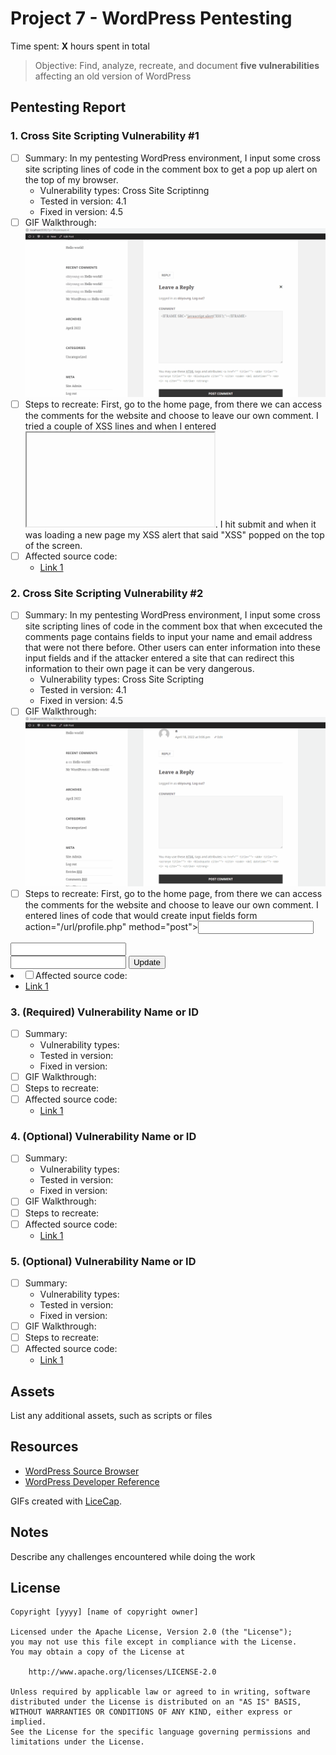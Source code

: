 # Project 7 - WordPress Pentesting

Time spent: **X** hours spent in total

> Objective: Find, analyze, recreate, and document **five vulnerabilities** affecting an old version of WordPress

## Pentesting Report

### 1. Cross Site Scripting Vulnerability #1
  - [ ] Summary: In my pentesting WordPress environment, I input some cross site scripting lines of code in the comment box to get a pop up alert on the top of my browser.
    - Vulnerability types: Cross Site Scriptinng 
    - Tested in version: 4.1
    - Fixed in version: 4.5
  - [ ] GIF Walkthrough: <img src="xss.java.wp.gif" alt="XSS Vulnerability #1">
  - [ ] Steps to recreate: First, go to the home page, from there we can access the comments for the website and choose to leave our own comment. 
I tried a couple of XSS lines and when I entered <IFRAME SRC="javascript:alert('XSS');"></IFRAME>.
I hit submit and when it was loading a new page my XSS alert that said "XSS" popped on the top of the screen.
  - [ ] Affected source code:
    - [Link 1](https://core.trac.wordpress.org/browser/tags/version/src/source_file.php)
### 2. Cross Site Scripting Vulnerability #2
  - [ ] Summary: In my pentesting WordPress environment, I input some cross site scripting lines of code in the comment box that when excecuted the comments page contains fields to input your name and email address that were not there before. Other users can enter information into these input fields and if the attacker entered a site that can redirect this information to their own page it can be very dangerous.
    - Vulnerability types: Cross Site Scripting
    - Tested in version: 4.1 
    - Fixed in version: 4.5 
  - [ ] GIF Walkthrough: <img src="xss.wp2.gif" alt="XSS Vulnerability #2">
  - [ ] Steps to recreate: First, go to the home page, from there we can access the comments for the website and choose to leave our own comment. I entered lines of code that would create input fields form action="/url/profile.php" method="post"><input type="text" name="firstname"/>
<input type="text" name="lastname"/>
<br/>
<input type="text" name="email"/>
<input type="submit" name="submit" value="Update"/>
</form. I hit submit and the input fields appeared in the comment section and users were able to input information.

  - [ ] Affected source code:
    - [Link 1](https://core.trac.wordpress.org/browser/tags/version/src/source_file.php)
### 3. (Required) Vulnerability Name or ID
  - [ ] Summary: 
    - Vulnerability types:
    - Tested in version:
    - Fixed in version: 
  - [ ] GIF Walkthrough: 
  - [ ] Steps to recreate: 
  - [ ] Affected source code:
    - [Link 1](https://core.trac.wordpress.org/browser/tags/version/src/source_file.php)
### 4. (Optional) Vulnerability Name or ID
  - [ ] Summary: 
    - Vulnerability types:
    - Tested in version:
    - Fixed in version: 
  - [ ] GIF Walkthrough: 
  - [ ] Steps to recreate: 
  - [ ] Affected source code:
    - [Link 1](https://core.trac.wordpress.org/browser/tags/version/src/source_file.php)
### 5. (Optional) Vulnerability Name or ID
  - [ ] Summary: 
    - Vulnerability types:
    - Tested in version:
    - Fixed in version: 
  - [ ] GIF Walkthrough: 
  - [ ] Steps to recreate: 
  - [ ] Affected source code:
    - [Link 1](https://core.trac.wordpress.org/browser/tags/version/src/source_file.php) 

## Assets

List any additional assets, such as scripts or files

## Resources

- [WordPress Source Browser](https://core.trac.wordpress.org/browser/)
- [WordPress Developer Reference](https://developer.wordpress.org/reference/)

GIFs created with [LiceCap](http://www.cockos.com/licecap/).

## Notes

Describe any challenges encountered while doing the work

## License

    Copyright [yyyy] [name of copyright owner]

    Licensed under the Apache License, Version 2.0 (the "License");
    you may not use this file except in compliance with the License.
    You may obtain a copy of the License at

        http://www.apache.org/licenses/LICENSE-2.0

    Unless required by applicable law or agreed to in writing, software
    distributed under the License is distributed on an "AS IS" BASIS,
    WITHOUT WARRANTIES OR CONDITIONS OF ANY KIND, either express or implied.
    See the License for the specific language governing permissions and
    limitations under the License.
